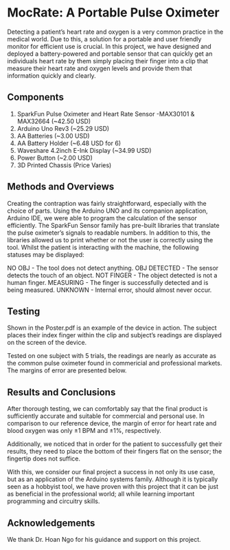 # MocRate: A Portable Pulse Oximeter
Detecting a patient’s heart rate and oxygen is a very common practice in the medical world. Due to this, a solution for a portable and user friendly monitor for efficient use is crucial.  In this project, we have designed and deployed a battery-powered and portable sensor that can quickly get an individuals heart rate by them simply placing their finger into a clip that measure their heart rate and oxygen levels and provide them that information quickly and clearly.

## Components
1. SparkFun Pulse Oximeter and Heart Rate Sensor -MAX30101 & MAX32664 (~42.50 USD)
2. Arduino Uno Rev3 (~25.29 USD)
3. AA Batteries (~3.00 USD)
4. AA Battery Holder (~6.48 USD for 6)
5. Waveshare 4.2inch E-Ink Display (~34.99 USD)
6. Power Button (~2.00 USD)
7. 3D Printed Chassis (Price Varies)

## Methods and Overviews
Creating the contraption was fairly straightforward, especially with the choice of parts. Using the Arduino UNO and its companion application, Arduino IDE, we were able to program the calculation of the sensor efficiently. The SparkFun Sensor family has pre-built libraries that translate the pulse oximeter’s signals to readable numbers. In addition to this, the libraries allowed us to print whether or not the user is correctly using the tool. Whilst the patient is interacting with the machine, the following statuses may be displayed:

NO OBJ - The tool does not detect anything.
OBJ DETECTED - The sensor detects the touch of an object.
NOT FINGER - The object detected is not a human finger.
MEASURING - The finger is successfully detected and is being measured.
UNKNOWN - Internal error, should almost never occur.

## Testing
Shown in the Poster.pdf is an example of the device in action. The subject places their index finger within the clip and subject’s readings are displayed on the screen of the device.

Tested on one subject with 5 trials, the readings are nearly as accurate as the common pulse oximeter found in commericial and professional markets. The margins of error are presented below.

## Results and Conclusions
After thorough testing, we can comfortably say that the final product is sufficiently accurate and suitable for commercial and personal use. In comparison to our reference device, the margin of error for heart rate and blood oxygen was only ±1 BPM and ±1%, respectively. 

Additionally, we noticed that in order for the patient to successfully get their results, they need to place the bottom of their fingers flat on the sensor; the fingertip does not suffice.

With this, we consider our final project a success in not only its use case, but as an application of the Arduino systems family. Although it is typically seen as a hobbyist tool, we have proven with this project that it can be just as beneficial in the professional world; all while learning important programming and circuitry skills.

## Acknowledgements
We thank Dr. Hoan Ngo for his guidance and support on this project.
